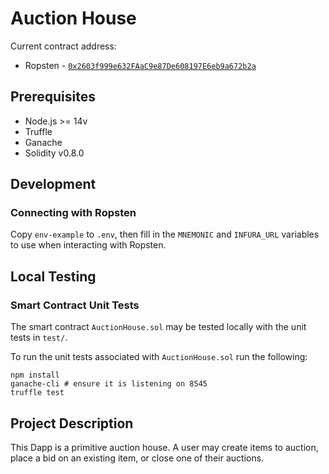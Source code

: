 # Auction House

Current contract address:
* Ropsten - [`0x2603f999e632FAaC9e87De608197E6eb9a672b2a`](https://ropsten.etherscan.io/address/0x2603f999e632FAaC9e87De608197E6eb9a672b2a)

## Prerequisites
* Node.js >= 14v
* Truffle
* Ganache
* Solidity v0.8.0

## Development

### Connecting with Ropsten
Copy `env-example` to `.env`, then fill in the `MNEMONIC` and `INFURA_URL` variables to use when interacting with Ropsten.

## Local Testing

### Smart Contract Unit Tests
The smart contract `AuctionHouse.sol` may be tested locally with the unit tests in `test/`.

To run the unit tests associated with `AuctionHouse.sol` run the following:
```
npm install
ganache-cli # ensure it is listening on 8545
truffle test
```

## Project Description
This Dapp is a primitive auction house. A user may create items to auction, place a bid on an existing item, or close one of their auctions.
